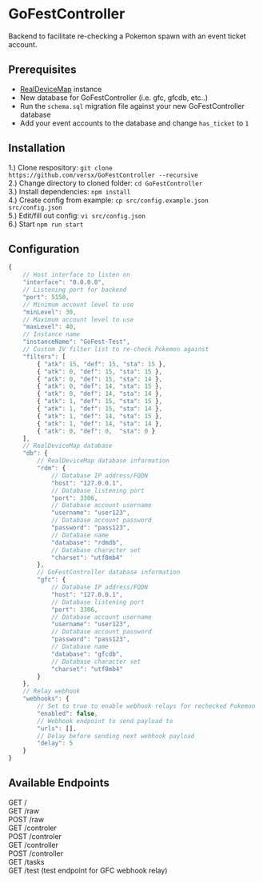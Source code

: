 # GoFestController  

Backend to facilitate re-checking a Pokemon spawn with an event ticket account.  


## Prerequisites  
- [RealDeviceMap](https://github.com/realdevicemap/realdevicemap) instance  
- New database for GoFestController (i.e. gfc, gfcdb, etc..)  
- Run the `schema.sql` migration file against your new GoFestController database  
- Add your event accounts to the database and change `has_ticket` to `1`  


## Installation  
1.) Clone respository: `git clone https://github.com/versx/GoFestController --recursive`  
2.) Change directory to cloned folder: `cd GoFestController`  
3.) Install dependencies: `npm install`  
4.) Create config from example: `cp src/config.example.json src/config.json`  
5.) Edit/fill out config: `vi src/config.json`  
6.) Start `npm run start`  


## Configuration  
```js
{
    // Host interface to listen on
    "interface": "0.0.0.0",
    // Listening port for backend
    "port": 5150,
    // Minimum account level to use
    "minLevel": 30,
    // Maximum account level to use
    "maxLevel": 40,
    // Instance name
    "instanceName": "GoFest-Test",
    // Custom IV filter list to re-check Pokemon against
    "filters": [
        { "atk": 15, "def": 15, "sta": 15 },
        { "atk": 0, "def": 15, "sta": 15 },
        { "atk": 0, "def": 15, "sta": 14 },
        { "atk": 0, "def": 14, "sta": 15 },
        { "atk": 0, "def": 14, "sta": 14 },
        { "atk": 1, "def": 15, "sta": 15 },
        { "atk": 1, "def": 15, "sta": 14 },
        { "atk": 1, "def": 14, "sta": 15 },
        { "atk": 1, "def": 14, "sta": 14 },
        { "atk": 0, "def": 0,  "sta": 0 }
    ],
    // RealDeviceMap database
    "db": {
        // RealDeviceMap database information
        "rdm": {
            // Database IP address/FQDN
            "host": "127.0.0.1",
            // Database listening port
            "port": 3306,
            // Database account username
            "username": "user123",
            // Database account password
            "password": "pass123",
            // Database name
            "database": "rdmdb",
            // Database character set
            "charset": "utf8mb4"
        },
        // GoFestController database information
        "gfc": {
            // Database IP address/FQDN
            "host": "127.0.0.1",
            // Database listening port
            "port": 3306,
            // Database account username
            "username": "user123",
            // Database account password
            "password": "pass123",
            // Database name
            "database": "gfcdb",
            // Database character set
            "charset": "utf8mb4"
        }
    },
    // Relay webhook
    "webhooks": {
        // Set to true to enable webhook relays for rechecked Pokemon
        "enabled": false,
        // Webhook endpoint to send payload to
        "urls": [],
        // Delay before sending next webhook payload
        "delay": 5
    }
}
```


## Available Endpoints  
GET /  
GET /raw  
POST /raw  
GET /controler  
POST /controler  
GET /controller  
POST /controller  
GET /tasks  
GET /test (test endpoint for GFC webhook relay)  
